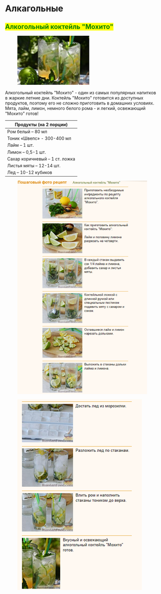 # Алкагольные

## <mark style="color:green;">Алкогольный коктейль "Мохито"</mark>



<figure><img src="../.gitbook/assets/Снимок экрана 2024-05-09 143823.png" alt=""><figcaption></figcaption></figure>

Алкогольный коктейль "Мохито" - один из самых популярных напитков в жаркие летние дни. Коктейль "Мохито" готовится из доступных продуктов, поэтому его не сложно приготовить в домашних условиях. Мята, лайм, лимон, немного белого рома - и легкий, освежающий "Мохито" готов!

| Продукты (на 2 порции)         |
| ------------------------------ |
| Ром белый – 80 мл              |
| Тоник «Швепс» - 300-400 мл     |
| Лайм – 1 шт.                   |
| Лимон – 0,5-1 шт.              |
| Сахар коричневый – 1 ст. ложка |
| Листья мяты – 12-14 шт.        |
| Лед – 10-12 кубиков            |



<figure><img src="../.gitbook/assets/Снимок экрана 2024-05-09 143950.png" alt=""><figcaption></figcaption></figure>



<figure><img src="../.gitbook/assets/Снимок экрана 2024-05-09 143823 (1).png" alt=""><figcaption></figcaption></figure>
